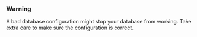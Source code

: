 


### Warning

A bad database configuration might stop your database from working. Take extra care to make sure the configuration is correct.




